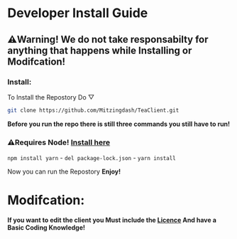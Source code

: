 # Developer Install Guide

## ⚠️**Warning! We do not take responsabilty for anything that happens while Installing or Modifcation!**


### Install:
To Install the Repostory Do ▽
```bash
git clone https://github.com/Mitzingdash/TeaClient.git
```
**Before you run the repo there is still three commands you still have to run!**
### **⚠️Requires Node!** [Install here](https://nodejs.org/)
```npm install yarn``` -
```del package-lock.json``` -
```yarn install```

Now you can run the Repostory **Enjoy!**
##
# **Modifcation:**
**If you want to edit the client you Must include the [Licence](../app/Licenses/LICENSE) And have a Basic Coding Knowledge!**
#

